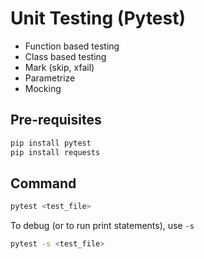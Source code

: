 # Unit Testing (Pytest)

- Function based testing
- Class based testing
- Mark (skip, xfail)
- Parametrize
- Mocking

## Pre-requisites

```bash
pip install pytest
pip install requests
```

## Command

```bash
pytest <test_file>
```

To debug (or to run print statements), use `-s`

```bash
pytest -s <test_file>
```